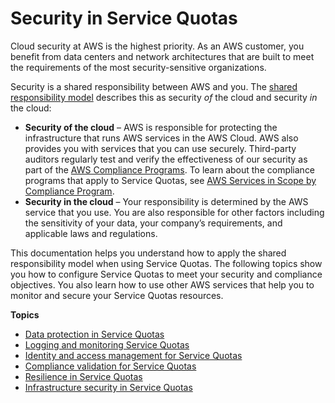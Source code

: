 # Security in Service Quotas<a name="security"></a>

Cloud security at AWS is the highest priority\. As an AWS customer, you benefit from data centers and network architectures that are built to meet the requirements of the most security\-sensitive organizations\.

Security is a shared responsibility between AWS and you\. The [shared responsibility model](http://aws.amazon.com/compliance/shared-responsibility-model/) describes this as security *of* the cloud and security *in* the cloud:
+ **Security of the cloud** – AWS is responsible for protecting the infrastructure that runs AWS services in the AWS Cloud\. AWS also provides you with services that you can use securely\. Third\-party auditors regularly test and verify the effectiveness of our security as part of the [AWS Compliance Programs](http://aws.amazon.com/compliance/programs/)\. To learn about the compliance programs that apply to Service Quotas, see [AWS Services in Scope by Compliance Program](http://aws.amazon.com/compliance/services-in-scope/)\.
+ **Security in the cloud** – Your responsibility is determined by the AWS service that you use\. You are also responsible for other factors including the sensitivity of your data, your company’s requirements, and applicable laws and regulations\. 

This documentation helps you understand how to apply the shared responsibility model when using Service Quotas\. The following topics show you how to configure Service Quotas to meet your security and compliance objectives\. You also learn how to use other AWS services that help you to monitor and secure your Service Quotas resources\. 

**Topics**
+ [Data protection in Service Quotas](data-protection.md)
+ [Logging and monitoring Service Quotas](monitoring-overview.md)
+ [Identity and access management for Service Quotas](identity-access-management.md)
+ [Compliance validation for Service Quotas](compliance.md)
+ [Resilience in Service Quotas](disaster-recovery-resiliency.md)
+ [Infrastructure security in Service Quotas](infrastructure-security.md)